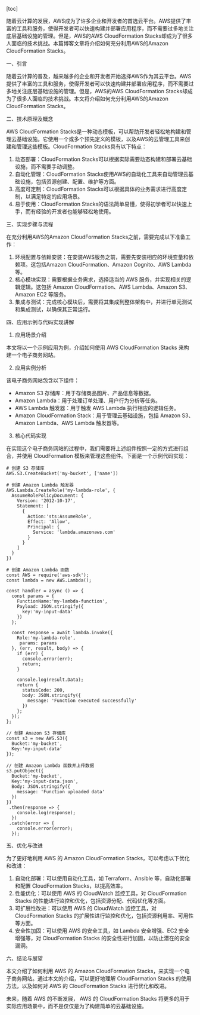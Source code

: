 
[toc]                    
                
                
随着云计算的发展，AWS成为了许多企业和开发者的首选云平台。AWS提供了丰富的工具和服务，使得开发者可以快速构建并部署应用程序，而不需要过多地关注底层基础设施的管理。但是，AWS的AWS CloudFormation Stacks却成为了很多人面临的技术挑战。本篇博客文章将介绍如何充分利用AWS的Amazon CloudFormation Stacks。

一、引言

随着云计算的普及，越来越多的企业和开发者开始选择AWS作为其云平台。AWS提供了丰富的工具和服务，使得开发者可以快速构建并部署应用程序，而不需要过多地关注底层基础设施的管理。但是，AWS的AWS CloudFormation Stacks却成为了很多人面临的技术挑战。本文将介绍如何充分利用AWS的Amazon CloudFormation Stacks。

二、技术原理及概念

AWS CloudFormation Stacks是一种动态模板，可以帮助开发者轻松地构建和管理云基础设施。它使用一个或多个预先定义的模板，以及AWS的云管理工具来创建和管理这些模板。CloudFormation Stacks具有以下特点：

1. 动态部署：CloudFormation Stacks可以根据实际需要动态构建和部署云基础设施，而不需要手动调整。
2. 自动化管理：CloudFormation Stacks使用AWS的自动化工具来自动管理云基础设施，包括资源创建、配置、维护等方面。
3. 高度可定制：CloudFormation Stacks可以根据具体的业务需求进行高度定制，以满足特定的应用场景。
4. 易于使用：CloudFormation Stacks的语法简单易懂，使得初学者可以快速上手，而有经验的开发者也能够轻松地使用。

三、实现步骤与流程

在充分利用AWS的Amazon CloudFormation Stacks之前，需要完成以下准备工作：

1. 环境配置与依赖安装：在安装AWS服务之前，需要先安装相应的环境变量和依赖项。这包括Amazon CloudFormation、Amazon Cognito、AWS Lambda等。
2. 核心模块实现：需要根据业务需求，选择适当的 AWS 服务，并实现相关的逻辑逻辑。这包括 Amazon CloudFormation、AWS Lambda、Amazon S3、Amazon EC2 等服务。
3. 集成与测试：完成核心模块后，需要将其集成到整体架构中，并进行单元测试和集成测试，以确保其正常运行。

四、应用示例与代码实现讲解

1. 应用场景介绍

本文将以一个示例应用为例，介绍如何使用 AWS CloudFormation Stacks 来构建一个电子商务网站。

2. 应用实例分析

该电子商务网站包含以下组件：

* Amazon S3 存储库：用于存储商品图片、产品信息等数据。
* Amazon Lambda：用于处理订单处理、用户行为分析等任务。
* AWS Lambda 触发器：用于触发 AWS Lambda 执行相应的逻辑任务。
* Amazon CloudFormation Stack：用于管理云基础设施，包括 Amazon S3、Amazon Lambda、AWS Lambda 触发器等。
3. 核心代码实现

在实现这个电子商务网站的过程中，我们需要将上述组件按照一定的方式进行组合，并使用 CloudFormation 模板来管理这些组件。下面是一个示例代码实现：

```
# 创建 S3 存储库
AWS.S3.CreateBucket('my-bucket', ['name'])

# 创建 Amazon Lambda 触发器
AWS.Lambda.CreateRole('my-lambda-role', {
  AssumeRolePolicyDocument: {
    Version: '2012-10-17',
    Statement: [
      {
        Action:'sts:AssumeRole',
        Effect: 'Allow',
        Principal: {
          Service: 'lambda.amazonaws.com'
        }
      }
    ]
  }
})

# 创建 Amazon Lambda 函数
const AWS = require('aws-sdk');
const lambda = new AWS.Lambda();

const handler = async () => {
  const params = {
    FunctionName:'my-lambda-function',
    Payload: JSON.stringify({
      key:'my-input-data'
    })
  };

  const response = await lambda.invoke({
    Role:'my-lambda-role',
     params: params
  }, (err, result, body) => {
    if (err) {
      console.error(err);
      return;
    }

    console.log(result.Data);
    return {
      statusCode: 200,
      body: JSON.stringify({
        message: 'Function executed successfully'
      })
    };
  });
};

// 创建 Amazon S3 存储库
const s3 = new AWS.S3({
  Bucket:'my-bucket',
  Key:'my-input-data'
});

// 创建 Amazon Lambda 函数并上传数据
s3.putObject({
  Bucket:'my-bucket',
  Key:'my-input-data.json',
  Body: JSON.stringify({
    message: 'Function uploaded data'
  })
})
 .then(response => {
    console.log(response);
  })
 .catch(error => {
    console.error(error);
  });
```

五、优化与改进

为了更好地利用 AWS 的 Amazon CloudFormation Stacks，可以考虑以下优化和改进：

1. 自动化部署：可以使用自动化工具，如 Terraform、Ansible 等，自动化部署和配置 CloudFormation Stacks，以提高效率。
2. 性能优化：可以使用 AWS 的 CloudWatch 监控工具，对 CloudFormation Stacks 的性能进行监控和优化，包括资源分配、代码优化等方面。
3. 可扩展性改进：可以使用 AWS 的 CloudWatch 监控工具，对 CloudFormation Stacks 的扩展性进行监控和优化，包括资源利用率、可用性等方面。
4. 安全性加固：可以使用 AWS 的安全工具，如 Lambda 安全增强、EC2 安全增强等，对 CloudFormation Stacks 的安全性进行加固，以防止潜在的安全漏洞。

六、结论与展望

本文介绍了如何利用 AWS 的 Amazon CloudFormation Stacks，来实现一个电子商务网站。通过本文的介绍，可以更好地理解 CloudFormation Stacks 的使用方法，以及如何对 AWS 的 CloudFormation Stacks 进行优化和改进。

未来，随着 AWS 的不断发展， AWS 的 CloudFormation Stacks 将更多的用于实际应用场景中，而不是仅仅是为了构建简单的云基础设施。

